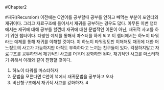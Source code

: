 #Chapter2

#재귀(Recursion)
이전에는 C언어를 공부할때 공부를 안하고 빼먹는 부분이 포인터와 재귀이다. 그리고 자료구조에 들어서서 재귀를 공부하는 경우도 많다. 아무튼 이번 챕터에서는 재귀에 대해 공부를 할껀데 재귀에 대한 문법적인 이론이 아닌, 재귀적 사고를 하기 위한 챕터이다. 다양한 예제를 통해서 마스터를 하게 되고 이 챕터에서는 하노이 타워라는 예제를 통해 재귀를 이해할 것이다. 이 하노이 타워정도만 이해해도 재귀에 대한 어느정도의 사고가 가능하지만 아직도 부족하다고 느끼는 친구들이 있다. 걱정하지말고 자료구조를 공부하면서 재귀적인 사고를 더욱더 강화하면 된다. 재귀적인 사고를 마스터하기 위해서 아래와 같이 진행할 것이다.

1. 하노이 타워를 마스터하자
2. 문법을 모른다면 C언어 책에서 재귀문법을 공부하고 오자
3. 비선형구조에서 재귀적 사고를 강화하자.
4